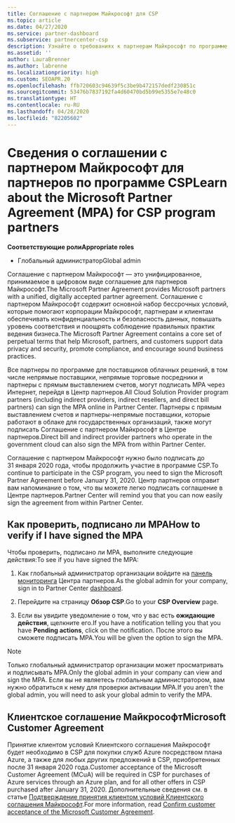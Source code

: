 ```yaml
---
title: Соглашение с партнером Майкрософт для CSP
ms.topic: article
ms.date: 04/27/2020
ms.service: partner-dashboard
ms.subservice: partnercenter-csp
description: Узнайте о требованиях к партнерам Майкрософт по программе CSP, чтобы подписать и проверить унифицированное, принимаемое в цифровом виде соглашение с партнером Майкрософт (MPA).
ms.assetid: ''
author: LauraBrenner
ms.author: labrenne
ms.localizationpriority: high
ms.custom: SEOAPR.20
ms.openlocfilehash: ffb720603c94639f5c3be9b472157dedf230851c
ms.sourcegitcommit: 53476b7837192fa4d60470bd5b99e5355e7e48c0
ms.translationtype: HT
ms.contentlocale: ru-RU
ms.lasthandoff: 04/28/2020
ms.locfileid: "82205602"
---
```

# <a name="learn-about-the-microsoft-partner-agreement-mpa-for-csp-program-partners"></a><span data-ttu-id="4f992-103">Сведения о соглашении с партнером Майкрософт для партнеров по программе CSP</span><span class="sxs-lookup"><span data-stu-id="4f992-103">Learn about the Microsoft Partner Agreement (MPA) for CSP program partners</span></span>

<span data-ttu-id="4f992-104">**Соответствующие роли**</span><span class="sxs-lookup"><span data-stu-id="4f992-104">**Appropriate roles**</span></span>

- <span data-ttu-id="4f992-105">Глобальный администратор</span><span class="sxs-lookup"><span data-stu-id="4f992-105">Global admin</span></span>

<span data-ttu-id="4f992-106">Соглашение с партнером Майкрософт — это унифицированное, принимаемое в цифровом виде соглашение для партнеров Майкрософт.</span><span class="sxs-lookup"><span data-stu-id="4f992-106">The Microsoft Partner Agreement provides Microsoft partners with a unified, digitally accepted partner agreement.</span></span> <span data-ttu-id="4f992-107">Соглашение с партнером Майкрософт содержит основной набор бессрочных условий, которые помогают корпорации Майкрософт, партнерам и клиентам обеспечивать конфиденциальность и безопасность данных, повышать уровень соответствия и поощрять соблюдение правильных практик ведения бизнеса.</span><span class="sxs-lookup"><span data-stu-id="4f992-107">The Microsoft Partner Agreement contains a core set of perpetual terms that help Microsoft, partners, and customers support data privacy and security, promote compliance, and encourage sound business practices.</span></span>

<span data-ttu-id="4f992-108">Все партнеры по программе для поставщиков облачных решений, в том числе непрямые поставщики, непрямые торговые посредники и партнеры с прямым выставлением счетов, могут подписать MPA через Интернет, перейдя в Центр партнеров.</span><span class="sxs-lookup"><span data-stu-id="4f992-108">All Cloud Solution Provider program partners (including indirect providers, indirect resellers, and direct bill partners) can sign the MPA online in Partner Center.</span></span> <span data-ttu-id="4f992-109">Партнеры с прямым выставлением счетов и партнеры-непрямые поставщики, которые работают в облаке для государственных организаций, также могут подписать Соглашение с партнером Майкрософт в Центре партнеров.</span><span class="sxs-lookup"><span data-stu-id="4f992-109">Direct bill and indirect provider partners who operate in the government cloud can also sign the MPA from within Partner Center.</span></span>

<span data-ttu-id="4f992-110">Соглашение с партнером Майкрософт нужно было подписать до 31 января 2020 года, чтобы продолжить участие в программе CSP.</span><span class="sxs-lookup"><span data-stu-id="4f992-110">To continue to participate in the CSP program, you need to sign the Microsoft Partner Agreement before January 31, 2020.</span></span> <span data-ttu-id="4f992-111">Центр партнеров отправит вам напоминание о том, что вы можете легко подписать соглашение в Центре партнеров.</span><span class="sxs-lookup"><span data-stu-id="4f992-111">Partner Center will remind you that you can now easily sign the agreement from within Partner Center.</span></span>

## <a name="how-to-verify-if-i-have-signed-the-mpa"></a><span data-ttu-id="4f992-112">Как проверить, подписано ли MPA</span><span class="sxs-lookup"><span data-stu-id="4f992-112">How to verify if I have signed the MPA</span></span>

<span data-ttu-id="4f992-113">Чтобы проверить, подписано ли MPA, выполните следующие действия:</span><span class="sxs-lookup"><span data-stu-id="4f992-113">To see if you have signed the MPA:</span></span>

1. <span data-ttu-id="4f992-114">Как глобальный администратор организации войдите на [панель мониторинга](https://partner.microsoft.com/dashboard/home) Центра партнеров.</span><span class="sxs-lookup"><span data-stu-id="4f992-114">As the global admin for your company, sign in to Partner Center [dashboard](https://partner.microsoft.com/dashboard/home).</span></span>

2. <span data-ttu-id="4f992-115">Перейдите на страницу **Обзор CSP**.</span><span class="sxs-lookup"><span data-stu-id="4f992-115">Go to your **CSP Overview** page.</span></span>

3. <span data-ttu-id="4f992-116">Если вы увидите уведомление о том, что у вас есть **ожидающие действия**, щелкните его.</span><span class="sxs-lookup"><span data-stu-id="4f992-116">If you have a notification telling you that you have **Pending actions**, click on the notification.</span></span> <span data-ttu-id="4f992-117">После этого вы сможете подписать MPA.</span><span class="sxs-lookup"><span data-stu-id="4f992-117">You will be given the option to sign the MPA.</span></span>

>[!NOTE]
><span data-ttu-id="4f992-118">Только глобальный администратор организации может просматривать и подписывать MPA.</span><span class="sxs-lookup"><span data-stu-id="4f992-118">Only the global admin in your company can view and sign the MPA.</span></span> <span data-ttu-id="4f992-119">Если вы не являетесь глобальным администратором, вам нужно обратиться к нему для проверки активации MPA.</span><span class="sxs-lookup"><span data-stu-id="4f992-119">If you aren't the global admin, you will need to ask your global admin to verify the MPA.</span></span>

## <a name="microsoft-customer-agreement"></a><span data-ttu-id="4f992-120">Клиентское соглашение Майкрософт</span><span class="sxs-lookup"><span data-stu-id="4f992-120">Microsoft Customer Agreement</span></span>

<span data-ttu-id="4f992-121">Принятие клиентом условий Клиентского соглашения Майкрософт будет необходимо в CSP для покупки служб Azure посредством плана Azure, а также для любых других предложений в CSP, приобретенных после 31 января 2020 года.</span><span class="sxs-lookup"><span data-stu-id="4f992-121">Customer acceptance of the Microsoft Customer Agreement (MCuA) will be required in CSP for purchases of Azure services through an Azure plan, and for all other offers in CSP purchased after January 31, 2020.</span></span> <span data-ttu-id="4f992-122">Дополнительные сведения см. в статье [Подтверждение принятия клиентом условий Клиентского соглашения Майкрософт](confirm-customer-agreement.md).</span><span class="sxs-lookup"><span data-stu-id="4f992-122">For more information, read [Confirm customer acceptance of the Microsoft Customer Agreement](confirm-customer-agreement.md).</span></span>